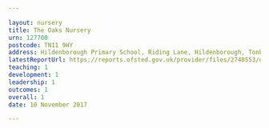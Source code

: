 ```yaml
---

layout: nursery
title: The Oaks Nursery
urn: 127700
postcode: TN11 9HY
address: Hildenborough Primary School, Riding Lane, Hildenborough, Tonbridge, Kent, TN11 9HY
latestReportUrl: https://reports.ofsted.gov.uk/provider/files/2740553/urn/127700.pdf
teaching: 1
development: 1
leadership: 1
outcomes: 1
overall: 1
date: 10 November 2017

---
```

